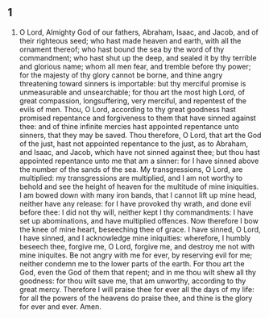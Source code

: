 # 

##  1

1. O Lord, Almighty God of our fathers, Abraham, Isaac, and Jacob, and of their righteous seed; who hast made heaven and earth, with all the ornament thereof; who hast bound the sea by the word of thy commandment; who hast shut up the deep, and sealed it by thy terrible and glorious name; whom all men fear, and tremble before thy power; for the majesty of thy glory cannot be borne, and thine angry threatening toward sinners is importable: but thy merciful promise is unmeasurable and unsearchable; for thou art the most high Lord, of great compassion, longsuffering, very merciful, and repentest of the evils of men. Thou, O Lord, according to thy great goodness hast promised repentance and forgiveness to them that have sinned against thee: and of thine infinite mercies hast appointed repentance unto sinners, that they may be saved. Thou therefore, O Lord, that art the God of the just, hast not appointed repentance to the just, as to Abraham, and Isaac, and Jacob, which have not sinned against thee; but thou hast appointed repentance unto me that am a sinner: for I have sinned above the number of the sands of the sea. My transgressions, O Lord, are multiplied: my transgressions are multiplied, and I am not worthy to behold and see the height of heaven for the multitude of mine iniquities. I am bowed down with many iron bands, that I cannot lift up mine head, neither have any release: for I have provoked thy wrath, and done evil before thee: I did not thy will, neither kept I thy commandments: I have set up abominations, and have multiplied offences. Now therefore I bow the knee of mine heart, beseeching thee of grace. I have sinned, O Lord, I have sinned, and I acknowledge mine iniquities: wherefore, I humbly beseech thee, forgive me, O Lord, forgive me, and destroy me not with mine iniquites. Be not angry with me for ever, by reserving evil for me; neither condemn me to the lower parts of the earth. For thou art the God, even the God of them that repent; and in me thou wilt shew all thy goodness: for thou wilt save me, that am unworthy, according to thy great mercy. Therefore I will praise thee for ever all the days of my life: for all the powers of the heavens do praise thee, and thine is the glory for ever and ever. Amen.  